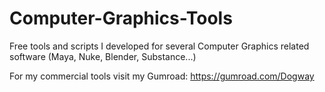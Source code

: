 # Computer-Graphics-Tools
Free tools and scripts I developed for several Computer Graphics related software (Maya, Nuke, Blender, Substance...)

For my commercial tools visit my Gumroad: https://gumroad.com/Dogway
